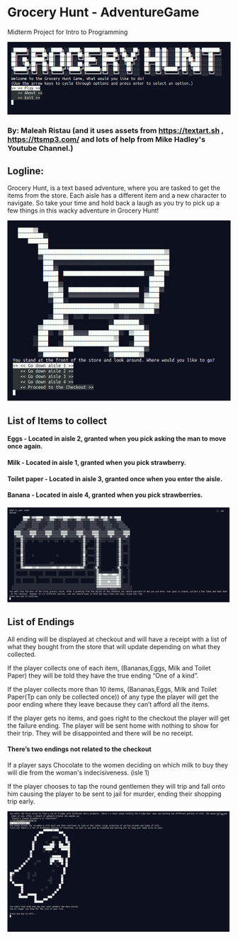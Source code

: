 # Grocery Hunt - AdventureGame
Midterm Project for Intro to Programming 

![Title Image](/Extras/Title.png)

### By: Maleah Ristau (and it uses assets from https://textart.sh , https://ttsmp3.com/ and lots of help from Mike Hadley's Youtube Channel.)

## Logline: 
Grocery Hunt, is a text based adventure, where you are tasked to get the items from the store. Each aisle has a different item and a new character to navigate. So take your time and hold back a laugh as you try to pick up a few things in this wacky adventure in Grocery Hunt!

![Main Menu of the Game Image](/Extras/MainMenu.png)

## List of Items to collect

#### Eggs - Located in aisle 2, granted when you pick asking the man to move once again.

#### Milk - Located in aisle 1, granted when you pick strawberry.

#### Toilet paper - Located in aisle 3, granted once when you enter the aisle.

#### Banana - Located in aisle 4, granted when you pick strawberries.

![Intro Image](/Extras/StoreFront.png)

## List of Endings

All ending will be displayed at checkout and will have a receipt with a list of what they bought from the store that will update depending on what they collected.

If the player collects one of each item, (Bananas,Eggs, Milk and Toilet Paper) they will be told they have the true ending “One of a kind”.

If the player collects more than 10 items, (Bananas,Eggs, Milk and Toilet Paper(Tp can only be collected once)) of any type the player will get the poor ending where they leave because they can’t afford all the items.

If the player gets no items, and goes right to the checkout the player will get the failure ending. The player will be sent home with nothing to show for their trip. They will be disappointed and there will be no receipt.

#### There’s two endings not related to the checkout

If a player says Chocolate to the women deciding on which milk to buy they will die from the woman's indecisiveness. (isle 1)

If the player chooses to tap the round gentlemen they will trip and fall onto him causing the player to be sent to jail for murder, ending their shopping trip early.

![Ghost Death Image](/Extras/GhostDeath.png)
